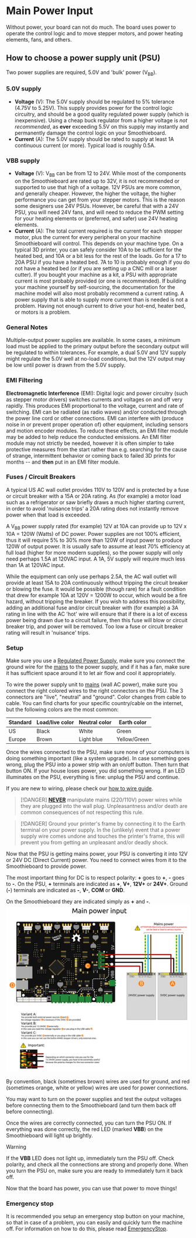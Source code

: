 
# Main Power Input

Without power, your board can not do much. The board uses power to operate the control logic and to move stepper motors, and power heating elements, fans, and others.

## How to choose a power supply unit (PSU)

Two power supplies are required, 5.0V and 'bulk' power (V<sub>BB</sub>).

### 5.0V supply

- **Voltage** (V): The 5.0V supply should be regulated to 5% tolerance (4.75V to 5.25V). This supply provides power for the control logic circuitry, and should be a good quality regulated power supply (which is inexpensive). Using a cheap buck regulator from a higher voltage is *not recommended*, as **ever** exceeding 5.5V on this supply may instantly and permanently damage the control logic on your Smoothieboard.
- **Current** (A): The 5.0V supply should be rated to supply at least 1A continuous current (or more). Typical load is roughly 0.5A.

### VBB supply

- **Voltage** (V): V<sub>BB</sub> can be from 12 to 24V. While most of the components on the Smoothieboard are rated up to 32V, it is not recommended or supported to use that high of a voltage. 12V PSUs are more common, and generally cheaper. However, the higher the voltage, the higher performance you can get from your stepper motors. This is the reason some designers use 24V PSUs. However, be careful that with a 24V PSU, you will need 24V fans, and will need to reduce the PWM setting for your heating elements or (preferred, and safer) use 24V heating elements.
- **Current** (A): The total current required is the current for each stepper motor, plus the current for every peripheral on your machine Smoothieboard will control. This depends on your machine type. On a typical 3D printer, you can safely consider 10A to be sufficient for the heated bed, and 10A or a bit less for the rest of the loads. Go for a 17 to 20A PSU if you have a heated bed. 7A to 10 is probably enough if you do not have a heated bed (or if you are setting up a CNC mill or a laser cutter). If you bought your machine as a kit, a PSU with appropriate current is most probably provided (or one is recommended). If building your machine yourself by self-sourcing, the documentation for the machine model will also most probably recommend a current rating. A power supply that is able to supply more current than is needed is not a problem. Having not enough current to drive your hot-end, heater bed, or motors is a problem.

### General Notes

Multiple-output power supplies are available. In some cases, a minimum load must be applied to the primary output before the secondary output will be regulated to within tolerances. For example, a dual 5.0V and 12V supply might regulate the 5.0V well at no-load conditions, but the 12V output may be low until power is drawn from the 5.0V supply.

### EMI Filtering

**Electromagnetic Interference** (EMI): Digital logic and power circuitry (such as stepper motor drivers) switches currents and voltages on and off very rapidly. This produces EMI proportional to the voltage, current and rate of switching. EMI can be radiated (as radio waves) and/or conducted through the power line cord or other connections. EMI can interfere with (produce noise in or prevent proper operation of) other equipment, including sensors and motion encoder modules. To reduce these effects, an EMI filter module may be added to help reduce the conducted emissions. An EMI filter module may not strictly be needed, however it is often simpler to take protective measures from the start rather than e.g. searching for the cause of strange, intermittent behavior or coming back to failed 3D prints for months -- and **then** put in an EMI filter module.

### Fuses / Circuit Breakers

A typical US AC wall outlet provides 110V to 120V and is protected by a fuse or circuit breaker with a 15A or 20A rating. As (for example) a motor load such as a refrigerator or saw briefly draws a much higher starting current, in order to avoid 'nuisance trips' a 20A rating does not instantly remove power when that load is exceeded.

A V<sub>BB</sub> power supply rated (for example) 12V at 10A can provide up to 12V x 10A = 120W (Watts) of DC power. Power supplies are not 100% efficient, thus it will require 5% to 30% more than 120W of input power to produce 120W of output power. It is usually safe to assume at least 70% efficiency at full load (higher for more modern supplies), so the power supply will only need perhaps 1.5A at 120VAC input. A 1A, 5V supply will require much less than 1A at 120VAC input.

While the equipment can only use perhaps 2.5A, the AC wall outlet will provide at least 15A to 20A continuously without tripping the circuit breaker or blowing the fuse. It would be possible (though rare) for a fault condition that drew for example 10A at 120V = 1200W to occur, which would be a fire hazard, without tripping the breaker. If you wish to address this possibility, adding an additional fuse and/or circuit breaker with (for example) a 3A rating in line with the AC 'hot' wire will ensure that if there is a lot of excess power being drawn due to a circuit failure, then this fuse will blow or circuit breaker trip, and power will be removed. Too low a fuse or circuit breaker rating will result in 'nuisance' trips.

### Setup

Make sure you use a [Regulated Power Supply](http://en.wikipedia.org/wiki/Regulated_power_supply), make sure you connect the ground wire for the [mains](http://en.wikipedia.org/wiki/Mains_electricity) to the power supply, and if it has a fan, make sure it has sufficient space around it to let air flow and cool it appropriately.

To wire the power supply unit to [mains](http://en.wikipedia.org/wiki/Mains_electricity) (wall AC power), make sure you connect the right colored wires to the right connectors on the PSU. The 3 connectors are "live", "neutral" and "ground". Color changes from cable to cable. You can find charts for your specific country/cable on the internet, but the following colors are the most common:

| Standard | Load/live color | Neutral color | Earth color   |
| -------- | --------------- | ------------- | ------------- |
| US       | Black           | White         | Green         |
| Europe   | Brown           | Light blue    | Yellow/Green  |

Once the wires connected to the PSU, make sure none of your computers is doing something important (like a system upgrade). In case something goes wrong, plug the PSU into a power strip with an on/off button. Then turn that button ON. If your house loses power, you did something wrong. If an LED illuminates on the PSU, everything is fine: unplug the PSU and continue.

If you are new to wiring, please check our [how to wire guide](how-to-wire.md).

> [!DANGER]
> **[NEVER](http://1.media.collegehumor.cvcdn.com/60/74/db2c0a0e1cbfdbe1eecf50a0289884d3-free-key-cleaner.jpg)** manipulate mains (220/110V) power wires while they are plugged into the wall plug. Unpleasantness and/or death are common consequences of not respecting this rule.

> [!DANGER]
> Ground your printer's frame by connecting it to the Earth terminal on your power supply. In the (unlikely) event that a power supply wire comes undone and touches the printer's frame, this will prevent you from getting an unpleasant and/or deadly shock.

Now that the PSU is getting mains power, your PSU is converting it into 12V or 24V DC (Direct Current) power. You need to connect wires from it to the Smoothieboard to provide power.

The most important thing for DC is to respect polarity: **+** goes to **+**, **-** goes to **-**. On the PSU, **+** terminals are indicated as **+**, **V+**, **12V+** or **24V+**. Ground (**-**) terminals are indicated as **-**, **V-**, **COM** or **GND**.

On the Smoothieboard they are indicated simply as **+** and **-**.
<img src="https://github.com/Bouni/smoothieboard-graphics/blob/master/smoothieboard-power.png?raw=true" alt="Smoothieboard Power Connections">

By convention, black (sometimes brown) wires are used for ground, and red (sometimes orange, white or yellow) wires are used for power connections.

You may want to turn on the power supplies and test the output voltages before connecting them to the Smoothieboard (and turn them back off before connecting).

Once the wires are correctly connected, you can turn the PSU ON. If everything was done correctly, the red LED (marked **VBB**) on the Smoothieboard will light up brightly.

> [!WARNING]
> If the **VBB** LED does not light up, immediately turn the PSU off. Check polarity, and check all the connections are strong and properly done. When you turn the PSU on, make sure you are ready to immediately turn it back off.

Now that the board has power, you can use that power to move things!

### Emergency stop

It is recommended you setup an emergency stop button on your machine, so that in case of a problem, you can easily and quickly turn the machine off. For information on how to do this, please read [EmergencyStop](emergencystop.md).
